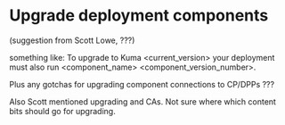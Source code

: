 # Upgrade deployment components

(suggestion from Scott Lowe, ???)

something like: To upgrade to Kuma <current_version> your deployment must also run <component_name> <component_version_number>.

Plus any gotchas for upgrading component connections to CP/DPPs ???

Also Scott mentioned upgrading and CAs. Not sure where which content bits should go for upgrading.